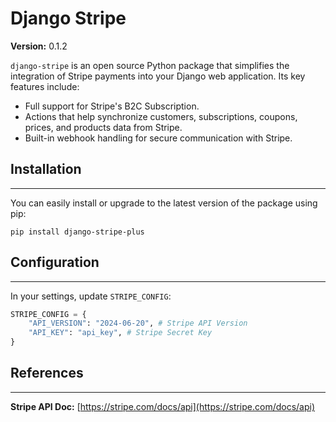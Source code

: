 Django Stripe
===========================

__Version:__ 0.1.2

`django-stripe` is an open source Python package that simplifies the integration of Stripe payments into your Django web application. Its key features include:

- Full support for Stripe's B2C Subscription.
- Actions that help synchronize customers, subscriptions, coupons, prices, and products data from Stripe.
- Built-in webhook handling for secure communication with Stripe.

## Installation
---------------

You can easily install or upgrade to the latest version of the package using pip:

```
pip install django-stripe-plus
```

## Configuration
----------------

In your settings, update `STRIPE_CONFIG`:

```python
STRIPE_CONFIG = {
    "API_VERSION": "2024-06-20", # Stripe API Version
    "API_KEY": "api_key", # Stripe Secret Key
}
```

## References
-------------

**Stripe API Doc:** [https://stripe.com/docs/api](https://stripe.com/docs/api)
